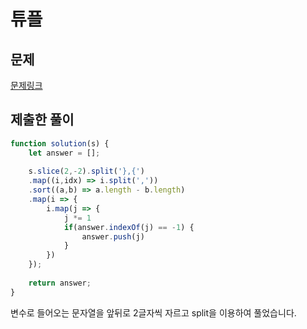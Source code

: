 # 튜플

## 문제

[문제링크](https://programmers.co.kr/learn/courses/30/lessons/64065)

## 제출한 풀이

```javascript
function solution(s) {
    let answer = [];
    
    s.slice(2,-2).split('},{')
    .map((i,idx) => i.split(','))
    .sort((a,b) => a.length - b.length)
    .map(i => {
        i.map(j => {
            j *= 1
            if(answer.indexOf(j) == -1) {
                answer.push(j)
            }
        })
    });
    
    return answer;
}
```

변수로 들어오는 문자열을 앞뒤로 2글자씩 자르고 split을 이용하여 풀었습니다.